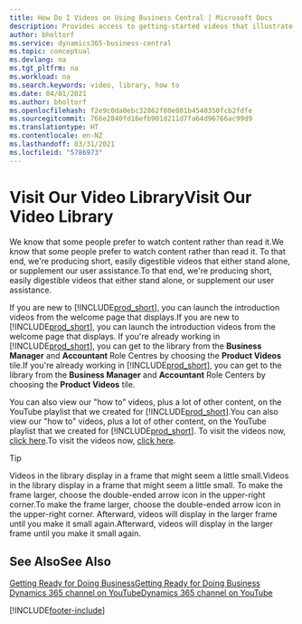 ```yaml
---
title: How Do I Videos on Using Business Central | Microsoft Docs
description: Provides access to getting-started videos that illustrate how to do common tasks.
author: bholtorf
ms.service: dynamics365-business-central
ms.topic: conceptual
ms.devlang: na
ms.tgt_pltfrm: na
ms.workload: na
ms.search.keywords: video, library, how to
ms.date: 04/01/2021
ms.author: bholtorf
ms.openlocfilehash: f2e9c0da0ebc32862f80e881b4540350fcb2fdfe
ms.sourcegitcommit: 766e2840fd16efb901d211d7fa64d96766ac99d9
ms.translationtype: HT
ms.contentlocale: en-NZ
ms.lasthandoff: 03/31/2021
ms.locfileid: "5786973"
---
```

# <a name="visit-our-video-library"></a><span data-ttu-id="56317-103">Visit Our Video Library</span><span class="sxs-lookup"><span data-stu-id="56317-103">Visit Our Video Library</span></span>

<span data-ttu-id="56317-104">We know that some people prefer to watch content rather than read it.</span><span class="sxs-lookup"><span data-stu-id="56317-104">We know that some people prefer to watch content rather than read it.</span></span> <span data-ttu-id="56317-105">To that end, we're producing short, easily digestible videos that either stand alone, or supplement our user assistance.</span><span class="sxs-lookup"><span data-stu-id="56317-105">To that end, we're producing short, easily digestible videos that either stand alone, or supplement our user assistance.</span></span>  

<span data-ttu-id="56317-106">If you are new to [!INCLUDE[prod_short](includes/prod_short.md)], you can launch the introduction videos from the welcome page that displays.</span><span class="sxs-lookup"><span data-stu-id="56317-106">If you are new to [!INCLUDE[prod_short](includes/prod_short.md)], you can launch the introduction videos from the welcome page that displays.</span></span> <span data-ttu-id="56317-107">If you're already working in [!INCLUDE[prod_short](includes/prod_short.md)], you can get to the library from the **Business Manager** and **Accountant** Role Centres by choosing the **Product Videos** tile.</span><span class="sxs-lookup"><span data-stu-id="56317-107">If you're already working in [!INCLUDE[prod_short](includes/prod_short.md)], you can get to the library from the **Business Manager** and **Accountant** Role Centers by choosing the **Product Videos** tile.</span></span>  

<span data-ttu-id="56317-108">You can also view our "how to" videos, plus a lot of other content, on the YouTube playlist that we created for [!INCLUDE[prod_short](includes/prod_short.md)].</span><span class="sxs-lookup"><span data-stu-id="56317-108">You can also view our "how to" videos, plus a lot of other content, on the YouTube playlist that we created for [!INCLUDE[prod_short](includes/prod_short.md)].</span></span> <span data-ttu-id="56317-109">To visit the videos now, [click here](https://go.microsoft.com/fwlink/?linkid=851533).</span><span class="sxs-lookup"><span data-stu-id="56317-109">To visit the videos now, [click here](https://go.microsoft.com/fwlink/?linkid=851533).</span></span>

> [!Tip]  
> <span data-ttu-id="56317-110">Videos in the library display in a frame that might seem a little small.</span><span class="sxs-lookup"><span data-stu-id="56317-110">Videos in the library display in a frame that might seem a little small.</span></span> <span data-ttu-id="56317-111">To make the frame larger, choose the double-ended arrow icon in the upper-right corner.</span><span class="sxs-lookup"><span data-stu-id="56317-111">To make the frame larger, choose the double-ended arrow icon in the upper-right corner.</span></span> <span data-ttu-id="56317-112">Afterward, videos will display in the larger frame until you make it small again.</span><span class="sxs-lookup"><span data-stu-id="56317-112">Afterward, videos will display in the larger frame until you make it small again.</span></span>

## <a name="see-also"></a><span data-ttu-id="56317-113">See Also</span><span class="sxs-lookup"><span data-stu-id="56317-113">See Also</span></span>

[<span data-ttu-id="56317-114">Getting Ready for Doing Business</span><span class="sxs-lookup"><span data-stu-id="56317-114">Getting Ready for Doing Business</span></span>](ui-get-ready-business.md)  
[<span data-ttu-id="56317-115">Dynamics 365 channel on YouTube</span><span class="sxs-lookup"><span data-stu-id="56317-115">Dynamics 365 channel on YouTube</span></span>](https://www.youtube.com/channel/UCJGCg4rB3QSs8y_1FquelBQ)  


[!INCLUDE[footer-include](includes/footer-banner.md)]
